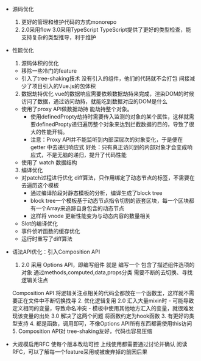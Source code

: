 - 源码优化
  1. 更好的管理和维护代码的方式monorepo
  2. 2.0采用flow 3.0采用TypeScript
    TypeScript提供了更好的类型检查，能支持复杂的类型推导，利于维护

- 性能优化
  1. 源码体积的优化
    - 移除一些冷门的feature
    - 引入了tree-shaking技术
      没有引入的组件，他们的代码就不会打包
      间接减少了项目引入的Vue.js的包体积
  2. 数据劫持优化
    vue的数据响应需要依赖数据劫持来完成，渲染DOM的时候访问了数据，通过访问劫持，就能吃到数据对应的DOM是什么
    - 使用了proxy API做数据劫持 能劫持整个对象。
      - 使用definedPropty劫持时需要传入监测的对象的某个属性，这样就需要definedPropty递归遍历整个对象来达到拦截数据的目的，导致了很大的性能开销。
      - 注意：Proxy API并不能监听到内部深层次的对象变化，于是便在 getter 中去递归响应式
      好处：只有真正访问到的内部对象才会变成响应式，不是无脑的递归，提升了代码性能
    - 使用了 watch 数据结构
  3. 编译优化
    - 对patch过程进行优化
    diff算法，只作用绑定了动态节点的标签，不需要在去遍历这个模板
      - 通过编译阶段对静态模板的分析，编译生成了block tree
      - block tree一个模板基于动态节点指令切割的嵌套区块，每一个区块都有一个Array来追踪自身包含的动态节点
      - 这样将 vnode 更新性能变为与动态内容的数量相关
    - Slot的编译优化
    - 事件侦听函数的缓存优化
    - 运行时重写了diff算法

- 语法API优化：引入Composition API
  1. 2.0 采用 Options API，即编写组件 就是 编写一个 包含了描述组件选项的对象
  通过methods,computed,data,props分类
  需要不断的去切换、寻找逻辑关注点
  
  Composition API 将逻辑关注点相关的代码全都放在一个函数里，这样就不需要正在文件中不断切换找寻
  2. 优化逻辑复用
    2.0 汇入大量mixin时 
      - 可能导致定义相同的变量，导致命名冲突
      - 模板中使用其他地方汇入的变量，就很难发现该变量的出处
    3.0 解决了这两个问题 将函数约定为hook函数
  3. 有更好的类型支持
  4. 都是函数，调用即可，不像Options API所有东西都需使用this访问
  5. Composition API对 tree-shaking友好，代码也容易压缩

- 大规模启用RFC 使每个版本改动可控
  上线使用都需要通过讨论并确认
  阅读RFC，可以了解每一个feature采用或被废弃掉的前因后果

